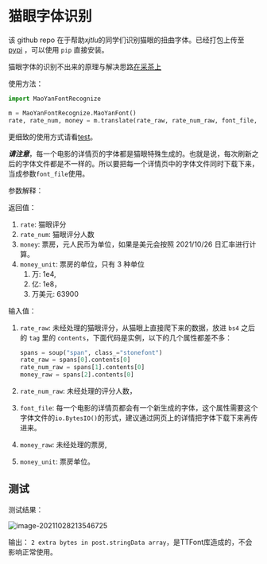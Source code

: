 # 猫眼字体识别

该 github repo 在于帮助*xjtlu*的同学们识别猫眼的扭曲字体。已经打包上传至 [pypi](https://pypi.org/project/maoyan-font-recognize) ，可以使用 `pip` 直接安装。

猫眼字体的识别不出来的原理与解决思路[在采茶上](https://m.teaforence.com/teapost/119)

使用方法：

```python
import MaoYanFontRecognize

m = MaoYanFontRecognize.MaoYanFont()
rate, rate_num, money = m.translate(rate_raw, rate_num_raw, font_file, money_raw= -1, money_unit=1)

```

更细致的使用方式请看[test](https://github.com/aruiplex/MaoYanFontRecognize/blob/main/tests/test.py)。

_**请注意**_，每一个电影的详情页的字体都是猫眼特殊生成的。也就是说，每次刷新之后的字体文件都是不一样的。所以要把每一个详情页中的字体文件同时下载下来，当成参数`font_file`使用。


参数解释：

返回值：

1. `rate`: 猫眼评分
2. `rate_num`: 猫眼评分人数
3. `money`: 票房，元人民币为单位，如果是美元会按照 2021/10/26 日汇率进行计算。
4. `money_unit`: 票房的单位，只有 3 种单位
   1. 万: 1e4,
   2. 亿: 1e8，
   3. 万美元: 63900

输入值：

1. `rate_raw`: 未经处理的猫眼评分，从猫眼上直接爬下来的数据，放进 `bs4` 之后的 `tag` 里的 `contents`，下面代码是实例，以下的几个属性都差不多：

    ```python
    spans = soup("span", class_="stonefont")
    rate_raw = spans[0].contents[0]
    rate_num_raw = spans[1].contents[0]
    money_raw = spans[2].contents[0]
    ```

3. `rate_num_raw`: 未经处理的评分人数，
4. `font_file`: 每一个电影的详情页都会有一个新生成的字体，这个属性需要这个字体文件的`io.BytesIO()`的形式，建议通过网页上的详情把字体下载下来再传进来。
5. `money_raw`: 未经处理的票房, 
6. `money_unit`: 票房单位。


## 测试

测试结果：

![image-20211028213546725](image-20211028213546725.png)

输出： `2 extra bytes in post.stringData array`，是TTFont库造成的，不会影响正常使用。



